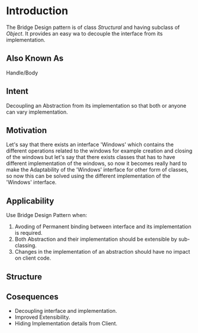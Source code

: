 # Introduction
The Bridge Design pattern is of class *Structural* and having subclass of *Object*. It provides an easy wa to decouple the interface from its implementation.

## Also Known As
Handle/Body

## Intent
Decoupling an Abstraction from its implementation so that both or anyone can vary implementation.

## Motivation
Let's say that there exists an interface 'Windows' which contains the different operations related to the windows for example creation and closing of the windows but let's say that there exists classes that has to have different implementation of the windows, so now it becomes really hard to make the Adaptability of the 'Windows' interface for other form of classes, so now this can be solved using the different implementation of the 'Windows' interface.

## Applicability
Use Bridge Design Pattern when:
1. Avoding of Permanent binding between interface and its implementation is required.
2. Both Abstraction and their implementation should be extensible by sub-classing.
3. Changes in the implementation of an abstraction should have no impact on client code.

## Structure

## Cosequences
* Decoupling interface and implementation.
* Improved Extensibility.
* Hiding Implementation details from Client.
